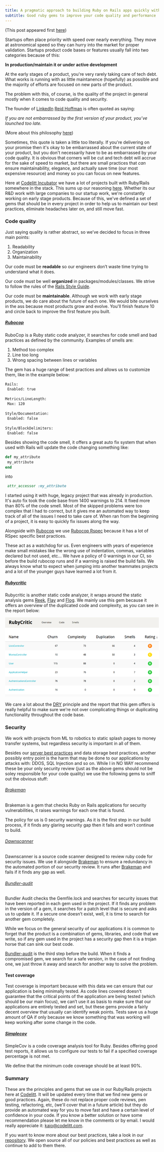 ```yaml
---
title: A pragmatic approach to building Ruby on Rails apps quickly with quality code
subtitle: Good ruby gems to improve your code quality and performance
---
```


(This post appeared first [here](http://www.codelitt.com/blog/pragmatic-approach-building-ruby-rails-apps-quickly-quality-code/))

Startups often place priority with speed over nearly everything. They move at astronomical speed so they can hurry into the market for proper validation. Startups product code bases or features usually fall into two categories because of this:

**In production/maintain it or under active development**

At the early stages of a product, you're very rarely taking care of tech debt. What works is running with as little maintanence (hopefully) as possible and the majority of efforts are focused on new parts of the product.

The problem with this, of course, is the quality of the project in general mostly when it comes to code quality and security.

The founder of [LinkedIn](www.linkedin.com) [Reid Hoffman](https://www.linkedin.com/in/reidhoffman) is often quoted as saying:

*If you are not embarrassed by the first version of your product, you’ve launched too late.*

(More about this philosophy [here](http://www.businessinsider.com/the-iterate-fast-and-release-often-philosophy-of-entrepreneurship-2009-11))

Sometimes, this quote is taken a little too literally. If you're delivering on your promise then it's okay to be embarrassed about the current state of your product, but you don't necessarily have to be as embarrassed by your code quality. It is obvious that corners will be cut and tech debt will accrue for the sake of speed to market, but there are small practices that *can* ensure maintainability, elegance, and actually save time (our most expensive resource) and money so you can focus on new features.

Here at [Codelitt Incubator](codelitt.com) we have a lot of projects built with Ruby/Rails somewhere in the stack. This sums up our reasoning [here](https://www.quora.com/Why-do-so-many-startups-use-Ruby-on-Rails). Whether its our R&D work with large companies to our startup work, we're constantly working on early stage products. Because of this, we've defined a set of gems that should be in every project in order to help us to maintain our best practices, eliminate headaches later on, and still move fast.

### Code quality

Just saying quality is rather abstract, so we’ve decided to focus in three main points:

 1. Readability
 2. Organization
 3. Maintainability

Our code must be **readable** so our engineers don’t waste time trying to understand what it does.

Our code must be well **organized** in packages/modules/classes. We strive to follow the rules of the [Rails Style Guide](http://guides.rubyonrails.org/index.html).

Our code must be **maintainable**. Although we work with early stage products, we do care about the future of each one. We would bite ourselves in the ass because most products grow and evolve. You'll finish feature 10 and circle back to improve the first feature you built.

##### [Rubocop](https://github.com/bbatsov/rubocop)

RuboCop is a Ruby static code analyzer, it searches for code smell and bad practices as defined by the community.
Examples of smells are:

 1. Method too complex
 2. Line too long
 3. Wrong spacing between lines or variables

The gem has a huge range of best practices and allows us to customize them, like in the example below:

```
Rails:
 Enabled: true

Metrics/LineLength:
 Max: 120

Style/Documentation:
 Enabled: false

Style/BlockDelimiters:
 Enabled: false
```

Besides showing the code smell, it offers a great auto fix system that when used with Rails will update the code changing something like:

```ruby
def my_attribute
 my_attribute
end
```

into

``` ruby
 attr_accessor :my_attribute
```

I started using it with huge, legacy project that was already in production. It's auto fix took the code base from 1400 warnings to 214. It fixed more than 80% of the code smell. Most of the skipped problems were too complex that I had to correct, but it gives me an automated way to keep track of all of the issues I need to take care of. When ran from the beginning of a project, it is easy to quickly fix issues along the way.

Alongside with [Rubocop](https://github.com/bbatsov/rubocop) we use [Rubocop Rspec](https://github.com/nevir/rubocop-rspec) because it has a lot of RSpec specific best practices.

These act as a watchdog for us. Even engineers with years of experience make small mistakes like the wrong use of indentation, commas, variables declared but not used, etc... We have a policy of 0 warnings in our CI, so before the build rubocop runs and if a warning is raised the build fails. We always know what to expect when jumping into another teammates projects and a lot of the younger guys have learned a lot from it.

##### [Rubycritic](https://github.com/whitesmith/rubycritic)

Rubycritic is another static code analyzer, it wraps around the static analysis gems [Reek](https://github.com/troessner/reek), [Flay](https://github.com/seattlerb/flay) and [Flog](https://github.com/seattlerb/flog). We mainly use this gem because it offers an overview of the duplicated code and complexity, as you can see in the report below:

![alt text](https://raw.githubusercontent.com/kaiomagalhaes/kaiomagalhaes.github.io/master/_posts/images/code_quality.png)

We care a lot about the [DRY](https://en.wikipedia.org/wiki/Don%27t_repeat_yourself) principle and the report that this gem offers is really helpful to make sure we're not over complicating things or duplicating functionality throughout the code base.

### Security

We work with projects from ML to robotics to static splash pages to money transfer systems, but regardless security is important in all of them.

Besides our [server best practices](https://github.com/codelittinc/incubator-resources/blob/master/best_practices/servers.md) and data storage best practices, another possibly entry point is the harm that may be done to our applications by attacks with: DDOS, SQL Injection and so on. While I in NO WAY recommend these be your only security review (just as the above gems should not be soley responsible for your code quality) we use the following gems to sniff out the obvious stuff:

###### [Brakeman](https://github.com/presidentbeef/brakeman)

Brakeman is a gem that checks Ruby on Rails applications for security vulnerabilities, it raises warnings for each one that is found.

The policy for us is 0 security warnings. As it is the first step in our build process, if it finds any glaring security gap then it fails and won’t continue to build.

###### [Dawnscanner](https://github.com/thesp0nge/dawnscanner)

Dawnscanner is a source code scanner designed to review ruby code for security issues. We use it alongside [Brakeman](https://github.com/presidentbeef/brakeman) to ensure a redundancy in the automated portion of our security review. It runs after [Brakeman](https://github.com/presidentbeef/brakeman) and fails if it finds any gap as well.

###### [Bundler-audit](https://github.com/rubysec/bundler-audit)

Bundler Audit checks the Gemfile.lock and searches for security issues that have been reported in each gem used in the project. If it finds any problem in the version of a gem, it searches for a patch level that is secure and asks us to update it. If a secure one doesn’t exist, well, it is time to search for another gem completely.

While we focus on the general security of our applications it is common to forget that the product is a combination of gems, libraries, and code that we write, so if any gem used in the project has a security gap then it is a trojan horse that can sink our best code.

[Bundler-audit](https://github.com/rubysec/bundler-audit) is the third step before the build. When it finds a compromised gem, we search for a safe version, in the case of not finding one, we just throw it away and search for another way to solve the problem.

#### Test coverage

Test coverage is important because with this data we can ensure that our application is being minimally tested. As code lines covered doesn't guarantee that the critical points of the application are being tested (which should be our main focus), we can’t use it as basis to make sure that our applications are entirely tested and set, but these gems provide a fairly decent overview that usually can identify weak points. Tests save us a huge amount of QA if only because we know something that was working will keep working after some change in the code.

##### [Simplecov](https://github.com/colszowka/simplecov)

SimpleCov is a code coverage analysis tool for Ruby. Besides offering good test reports, it allows us to configure our tests to fail if a specified coverage percentage is not met.

We define that the minimum code coverage should be at least 90%.

### Summary

These are the principles and gems that we use in our Ruby/Rails projects here at [Codelitt](codelitt.com). It will be updated every time that we find new gems or good practices. Again, these do not replace proper code reviews, pen testing, refactoring, etc, (we'll cover that in a future article) but they do provide an automated way for you to move fast and have a certain level of confidence in your code. If you know a better solution or have some recommendation please let me know in the comments or by email. I would really appreciate it: kaio@codelitt.com.

If you want to know more about our best practices, take a look in our [repository](https://github.com/codelittinc/incubator-resources). We open source all of our policies and best practices as well as continue to add to them there. 
